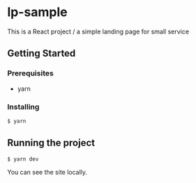 # lp-sample
This is a React project / a simple landing page for small service

## Getting Started

### Prerequisites

- yarn

### Installing

```bash
$ yarn
```

## Running the project

```bash 
$ yarn dev
```

You can see the site locally. []()  

